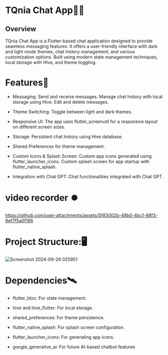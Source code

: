 
# TQnia Chat App🧑‍💻
## Overview
TQnia Chat App is a Flutter-based chat application designed to provide seamless messaging features. It offers a user-friendly interface with dark and light mode themes, chat history management, and various customization options. Built using modern state management techniques,  local storage with Hive, and theme toggling.

# Features🎨

+ Messaging:
  Send and receive messages.
  Manage chat history with local storage using Hive.
  Edit and delete messages.
+ Theme Switching:
    Toggle between light and dark themes.
+ Responsive UI:
  The app uses flutter_screenutil for a responsive layout on different screen sizes.
+ Storage:
  Persistent chat history using Hive database.
+ Shared Preferences for theme management.
+ Custom Icons & Splash Screen:
   Custom app icons generated using flutter_launcher_icons.
   Custom splash screen for app startup with flutter_native_splash.

+ Integration with Chat GPT:
   Chat functionalities integrated with Chat GPT.
# video recorder ⏺️



https://github.com/user-attachments/assets/5f83002b-48b0-4bc1-88f3-8ef7f5a0f166




# Project Structure:🖥️
![Screenshot 2024-09-26 025951](https://github.com/user-attachments/assets/d0ebb137-e253-4fdf-a267-509cd5564b1e)

# Dependencies🛰️

+ flutter_bloc: For state management.

+ hive and hive_flutter: For local storage.

+ shared_preferences: For theme persistence.

+ flutter_native_splash: For splash screen configuration.

+ flutter_launcher_icons: For generating app icons.

+ google_generative_ai: For future AI-based chatbot features 
